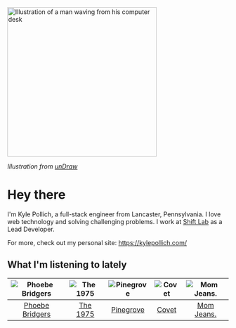 <img src="https://user-images.githubusercontent.com/6766512/87306713-6f79d900-c4e6-11ea-989a-3242cbfc50c2.png" alt="Illustration of a man waving from his computer desk" height="340" />

_Illustration from [unDraw](https://undraw.co/)_

# Hey there

I'm Kyle Pollich, a full-stack engineer from Lancaster, Pennsylvania. I love web technology and solving challenging problems.
I work at [Shift Lab](https://shiftlab.co/) as a Lead Developer.

For more, check out my personal site: https://kylepollich.com/

## What I'm listening to lately

<!-- begin artists -->
  |![Phoebe Bridgers](https://i.scdn.co/image/3b6a427f0c54c0d116c433462ae1dd48474643d0)|![The 1975](https://i.scdn.co/image/1717dac024e71f64ec421a658c7a9769d41ce251)|![Pinegrove](https://i.scdn.co/image/cbed180a43a152df83d00d04bec789ca4c62ea7c)|![Covet](https://i.scdn.co/image/0648b3f706778533872aed129bedbdccb1cd60ff)|![Mom Jeans.](https://i.scdn.co/image/660356d49dcc8db40417fc1456161a610db641a0)|
  |:---:|:---:|:---:|:---:|:---:|
  |[Phoebe Bridgers](https://open.spotify.com/artist/1r1uxoy19fzMxunt3ONAkG)|[The 1975](https://open.spotify.com/artist/3mIj9lX2MWuHmhNCA7LSCW)|[Pinegrove](https://open.spotify.com/artist/2gbT6GPXMis0OAkZbEQCYB)|[Covet](https://open.spotify.com/artist/46iJ1VD4HKFnqjISGqlZkV)|[Mom Jeans.](https://open.spotify.com/artist/6PsktPFR0UZptKdSqmlS5h)|
<!-- end artists -->
